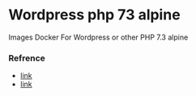 # Wordpress php 73 alpine
Images Docker For Wordpress or other PHP 7.3 alpine 


### Refrence 
- [link](https://www.digitalocean.com/community/tutorials/how-to-set-up-laravel-nginx-and-mysql-with-docker-compose)
- [link](https://medium.com/swlh/wordpress-deployment-with-nginx-php-fpm-and-mariadb-using-docker-compose-55f59e5c1a)